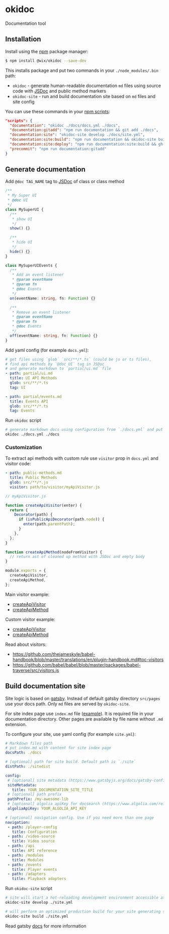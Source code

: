 # okidoc

Documentation tool

## Installation

Install using the [npm](https://www.npmjs.com/) package manager:

```sh
$ npm install @wix/okidoc --save-dev
```

This installs package and put two commands in your `./node_modules/.bin` path:

* `okidoc` - generate human-readable documentation `md` files using source code with [JSDoc](http://usejsdoc.org) and public method markers
* `okidoc-site` - run and build documentation site based on `md` files and site config

You can use these commands in your [npm scripts](https://docs.npmjs.com/misc/scripts#examples):

```json
"scripts": {
  "documentation": "okidoc ./docs/docs.yml ./docs",
  "documentation:gitadd": "npm run documentation && git add ./docs",
  "documentation:site": "okidoc-site develop ./docs/site.yml",
  "documentation:site:build": "npm run documentation && okidoc-site build ./docs/site.yml",
  "documentation:site:deploy": "npm run documentation:site:build && gh-pages -d sitedist",
  "precommit": "npm run documentation:gitadd"
}
```

## Generate documentation

Add `@doc TAG_NAME` tag to [JSDoc](http://usejsdoc.org) of class or class method

```typescript
/**
 * My Super UI
 * @doc UI
 */
class MySuperUI {
  /**
   * show UI
   */
  show() {}

  /**
   * hide UI
   */
  hide() {}
}

class MySuperUIEvents {
  /**
   * Add an event listener
   * @param eventName
   * @param fn
   * @doc Events
   */
  on(eventName: string, fn: Function) {}

  /**
   * Remove an event listener
   * @param eventName
   * @param fn
   * @doc Events
   */
  off(eventName: string, fn: Function) {}
}
```

Add yaml config (for example `docs.yml`):

```yaml
# get files using `glob` `src/**/*.ts` (could be js or ts files),
# find api methods by `@doc UI` tag in JSDoc
# and generate markdown to `partial/ui.md` file
- path: partial/ui.md
  title: UI API Methods
  glob: src/**/*.ts
  tag: UI

- path: partial/events.md
  title: Events API
  glob: src/**/*.ts
  tag: Events
```

Run `okidoc` script

```sh
# generate markdown docs using configuration from `./docs.yml` and put them to `./docs` directory
okidoc ./docs.yml ./docs
```

### Customization

To extract api methods with custom rule use `visitor` prop in `docs.yml` and visitor code:

```yaml
- path: public-methods.md
  title: Public Methods
  glob: src/**/*.js
  visitor: path/to/visitor/myApiVisitor.js
```

```js
// myApiVisitor.js

function createApiVisitor(enter) {
  return {
    Decorator(path) {
      if (isPublicApiDecorator(path.node)) {
        enter(path.parentPath);
      }
    },
  };
}

function createApiMethod(nodeFromVisitor) {
  // return ast of cleaned up method with JSDoc and empty body
}

module.exports = {
  createApiVisitor,
  createApiMethod,
};
```

Main visitor example:

* [createApiVisitor](https://github.com/wix-private/okidoc/blob/35fe46cb14e4cf4026a0c6d305e9a908ea33ecbf/src/api/createApiVisitor.js)
* [createApiMethod](https://github.com/wix-private/okidoc/blob/35fe46cb14e4cf4026a0c6d305e9a908ea33ecbf/src/api/createApiMethod.js)

Custom visitor example:

* [createApiVisitor](https://github.com/wix-private/video-player.js/blob/4ec54f1e06ab8b35bffc00dce2291c18a10446c5/scripts/documentation/lib/player/createPlayerApiVisitor.js)
* [createApiMethod](https://github.com/wix-private/video-player.js/blob/4ec54f1e06ab8b35bffc00dce2291c18a10446c5/scripts/documentation/lib/player/createPlayerApiMethod.js)

Read about visitors:

* https://github.com/thejameskyle/babel-handbook/blob/master/translations/en/plugin-handbook.md#toc-visitors
* https://github.com/babel/babel/blob/master/packages/babel-traverse/src/visitors.js

## Build documentation site

Site logic is based on [gatsby](https://www.gatsbyjs.org/docs/).
Instead of default gatsby directory `src/pages` use your docs path. Only `md` files are served by `okidoc-site`.

For site index page use `index.md` file
([example](https://github.com/wix-private/wix-vod/blob/6b06510eedc8774d563871d018f5aacdce0b332b/wix-vod-sdk/docs/index.md)).
It is required file in your documentation directory.
Other pages are available by file name without `.md` extension.

To configure your site, use yaml config (for example `site.yml`):

```yaml
# Markdown files path
# put index.md with content for site index page
docsPath: ./docs

# [optional] path for site build. Default path is `./site`
distPath: ./sitedist

config:
 # [optional] site metadata (https://www.gatsbyjs.org/docs/gatsby-config/#sitemetadata)
 siteMetadata:
   title: YOUR_DOCUMENTATION_SITE_TITLE
 # [optional] path prefix
 pathPrefix: /my-awesome-lib
 # [optional] algolia apiKey for docsearch (https://www.algolia.com/ref/docsearch). If empty, search will be hidden
 algoliaApiKey: YOUR_ALGOLIA_API_KEY

# [optional] navigation config. Use if you need more than one page
navigation:
 - path: /player-config
   title: Configuration
 - path: /video-source
   title: Video source
 - path: /api
   title: API reference
 - path: /modules
   title: Modules
 - path: /events
   title: Player events
 - path: /adapters
   title: Playback adapters
```

Run `okidoc-site` script

```sh
# site will start a hot-reloading development environment accessible at localhost:8000
okidoc-site develop ./site.yml

# will perform an optimized production build for your site generating static HTML and per-route JavaScript code bundles.
okidoc-site build ./site.yml
```

Read gatsby [docs](https://www.gatsbyjs.org/docs/) for more information
